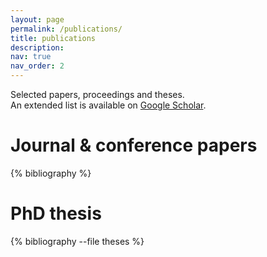 ```yaml
---
layout: page
permalink: /publications/
title: publications
description: 
nav: true
nav_order: 2
---
```


<!-- _pages/publications.md -->
<div class="publications">

<!-- Selected <a href="#preprints">preprints</a>, <a href="#papers">papers</a>, <a href="#talks">talks</a> and <a href="#theses">theses</a>. <br /> -->
Selected papers, proceedings and theses. <br />
An extended<!--complete--> list is available on <a href="https://scholar.google.com/citations?user=TaUMnVQAAAAJ&hl=en">Google Scholar</a>.

<!-- <h1 id="preprints">Preprints</h1> -->

<h1 id="papers">Journal & conference papers</h1>

{% bibliography %}

<!-- <h1 id="talks">Conference talks</h1> -->

<h1 id="theses">PhD thesis</h1>

{% bibliography --file theses %}

</div>
